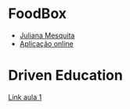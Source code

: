 # FoodBox

* <a href="https://github.com/JulianaMariaSousaMesquita/"> Juliana Mesquita</a>
* <a href="https://julianamariasousamesquita.github.io/FoodBox/"> Aplicação online</a>



# Driven Education

<a href="https://www.youtube.com/watch?v=TXEg617nuD4&t=153s"> Link aula 1 </a>

